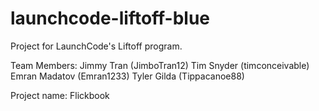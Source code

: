 # launchcode-liftoff-blue
Project for LaunchCode's Liftoff program.

Team Members:
Jimmy Tran (JimboTran12)
Tim Snyder (timconceivable)
Emran Madatov (Emran1233)
Tyler Gilda (Tippacanoe88)


Project name: Flickbook

